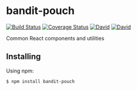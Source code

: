 # bandit-pouch

[![Build Status](https://travis-ci.org/kayak/bandit-pouch.png?branch=master)](https://travis-ci.org/kayak/bandit-pouch)
[![Coverage Status](https://coveralls.io/repos/github/kayak/bandit-pouch/badge.svg)](https://coveralls.io/github/kayak/bandit-pouch)
[![David](https://img.shields.io/david/kayak/bandit-pouch.svg)](https://david-dm.org/kayak/bandit-pouch)
[![David](https://img.shields.io/david/dev/kayak/bandit-pouch.svg)](https://david-dm.org/kayak/bandit-pouch)

Common React components and utilities

## Installing

Using npm:

```bash
$ npm install bandit-pouch
```


